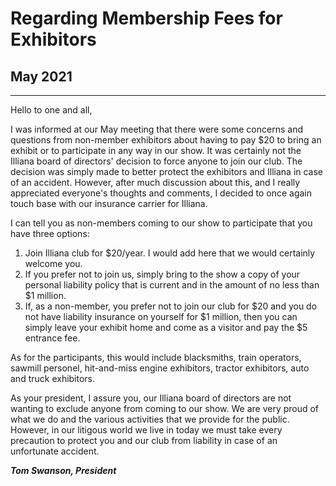# Regarding Membership Fees for Exhibitors

## May 2021

---

Hello to one and all,

I was informed at our May meeting that there were some concerns and questions from non-member exhibitors about
having to pay $20 to bring an exhibit or to participate in any way in our show. It was certainly not the
Illiana board of directors' decision to force anyone to join our club. The decision was simply made to better
protect the exhibitors and Illiana in case of an accident. However, after much discussion about this, and I
really appreciated everyone's thoughts and comments, I decided to once again touch base with our insurance
carrier for Illiana.

I can tell you as non-members coming to our show to participate that you have three options:

1. Join Illiana club for $20/year. I would add here that we would certainly welcome you.
2. If you prefer not to join us, simply bring to the show a copy of your personal liability policy that is
current and in the amount of no less than $1 million.
3. If, as a non-member, you prefer not to join our club for $20 and you do not have liability insurance on
yourself for $1 million, then you can simply leave your exhibit home and come as a visitor and pay the $5
entrance fee.

As for the participants, this would include blacksmiths, train operators, sawmill personel, hit-and-miss
engine exhibitors, tractor exhibitors, auto and truck exhibitors.

As your president, I assure you, our Illiana board of directors are not wanting to exclude anyone from coming
to our show. We are very proud of what we do and the various activities that we provide for the public.
However, in our litigous world we live in today we must take every precaution to protect you and our club from
liability in case of an unfortunate accident.

***Tom Swanson, President***
